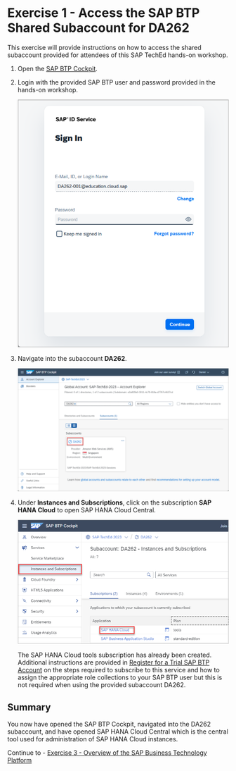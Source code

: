 # Exercise 1 - Access the SAP BTP Shared Subaccount for DA262

This exercise will provide instructions on how to access the shared subaccount provided for attendees of this SAP TechEd hands-on workshop.  

1. Open the [SAP BTP Cockpit](https://emea.cockpit.btp.cloud.sap/cockpit/?idp=tdct3ched1.accounts.ondemand.com#/globalaccount/e2a835b0-3011-4c79-818a-d7767c4627cd).

2. Login with the provided SAP BTP user and password provided in the hands-on workshop.

    ![sign in](images/sign-in.png)

3. Navigate into the subaccount **DA262**.

    ![SAP BTP Global Account](images/global-account.png)

4. Under **Instances and Subscriptions**, click on the subscription **SAP HANA Cloud** to open SAP HANA Cloud Central.

    ![SAP HANA Cloud Central](images/open-hcc.png)

    The SAP HANA Cloud tools subscription has already been created.  Additional instructions are  provided in [Register for a Trial SAP BTP Account](../ex2/README.md) on the steps required to subscribe to this service and how to assign the appropriate role collections to your SAP BTP user but this is not required when using the provided subaccount DA262.

## Summary

You now have opened the SAP BTP Cockpit, navigated into the DA262 subaccount, and have opened SAP HANA Cloud Central which is the central tool used for administration of SAP HANA Cloud instances.

Continue to - [Exercise 3 - Overview of the SAP Business Technology Platform](../ex3/README.md)